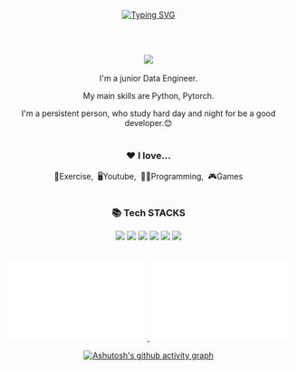 <div align="center">
<br><br><br>

[![Typing SVG](https://readme-typing-svg.herokuapp.com?font=Oleo+Script&color=4490E0&size=35&center=true&vCenter=true&width=404&height=53&lines=%E3%80%80%E3%80%80Hi+there%2C+I'm+ChanWoong.+%E3%80%80%E3%80%80)](https://git.io/typing-svg)

<br><br>

<!-- devpla's profile -->
 
 <p><a href="https://nongshin.tistory.com/" target="_blank"><img src="https://img.shields.io/badge/BLOG-4490E0?style=flat&logo=GitHub Sponsors&logoColor=white"/></a></p>
<p>I'm a junior Data Engineer.</p>
<p> My main skills are Python, Pytorch.</p>
<p>I'm a persistent person, who study hard day and night for be a good developer.😊</p>
  
#
<h3>❤️ I love...</h3>
<p>💪Exercise,&nbsp;&nbsp;🖥Youtube,&nbsp;&nbsp;👨‍💻Programming,&nbsp;&nbsp;🎮Games</p>
  
#
<h3>📚 Tech STACKS</h3>

<div align=center> 
  <img src="https://img.shields.io/badge/python-3776AB?style=for-the-badge&logo=python&logoColor=white">
  <img src="https://img.shields.io/badge/pytorch-EE4C2C?style=for-the-badge&logo=pytorch&logoColor=white">
  <img src="https://img.shields.io/badge/mysql-4479A1?style=for-the-badge&logo=mysql&logoColor=white">
 <img src="https://img.shields.io/badge/qgis-589632?style=for-the-badge&logo=qgis&logoColor=white">
  <img src="https://img.shields.io/badge/github-181717?style=for-the-badge&logo=github&logoColor=white">
  <img src="https://img.shields.io/badge/git-F05032?style=for-the-badge&logo=git&logoColor=white">
  <br>

</div>

<br>
<p>
<a href="https://github.com/anuraghazra/github-readme-stats">
  <img src="https://github.com/NongShiN/github-stats-transparent/blob/output/generated/overview.svg" width=49% />
</a>
<a href="https://github.com/devpla/github-stats">
 <img src="https://github.com/NongShiN/github-stats-transparent/blob/output/generated/languages.svg" width=49% />
</a>
</p>


[![Ashutosh's github activity graph](https://github-readme-activity-graph.vercel.app/graph?username=NongShiN&theme=react&bg_color=00&title_color=4490E0&color=4490E0&area=true)](https://github.com/NongShiN/github-readme-activity-graph)
<br><br><br>

<!--
**devpla/devpla** is a ✨ _special_ ✨ repository because its `README.md` (this file) appears on your GitHub profile.

Here are some ideas to get you started:

- 🔭 I’m currently working on ...
- 🌱 I’m currently learning ...
- 👯 I’m looking to collaborate on ...
- 🤔 I’m looking for help with ...
- 💬 Ask me about ...
- 📫 How to reach me: ...
- 😄 Pronouns: ...
- ⚡ Fun fact: ...
  -->

